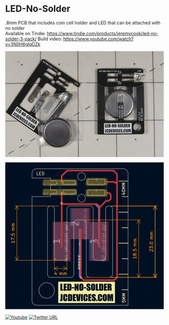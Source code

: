 # LED-No-Solder
.8mm PCB that includes coin cell holder and LED that can be attached with no solder  
Available on Tindie: https://www.tindie.com/products/jeremycook/led-no-solder-3-pack/
Build video: https://www.youtube.com/watch?v=3N0H6gIqDZk

![image](led-no-solder1.jpg)

![image](led-no-solder.png)

[![Youtube](https://img.shields.io/badge/YouTube-FF0000?style=flat-square&logo=youtube&logoColor=white)](https://www.youtube.com/channel/UCrCbscxHLiaauK4H478ArRQ) [![Twitter URL](https://img.shields.io/twitter/follow/jeremyscook?style=flat-square&logo=twitter)](https://twitter.com/jeremyscook)
